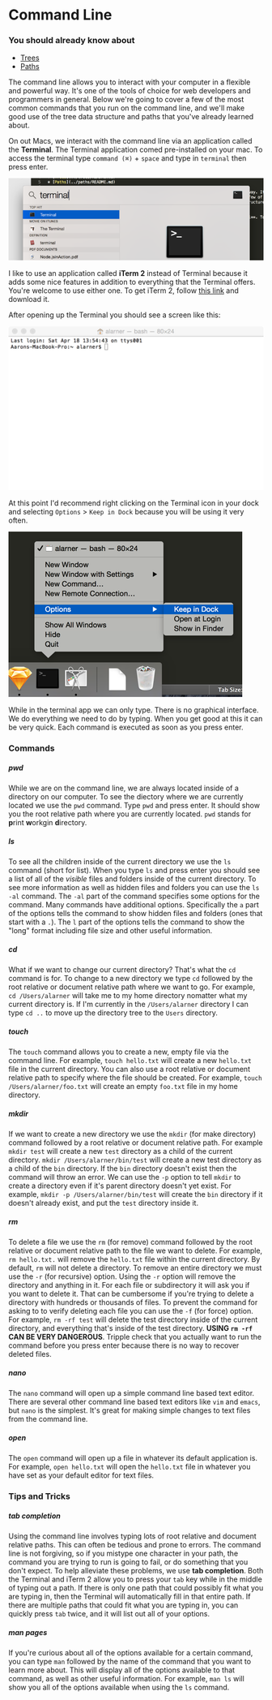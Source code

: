 # Command Line

### You should already know about
* [Trees](../trees/README.md)
* [Paths](../paths/README.md)

The command line allows you to interact with your computer in a flexible and powerful way. It's one of the tools of choice for web developers and programmers in general. Below we're going to cover a few of the most common commands that you run on the command line, and we'll make good use of the tree data structure and paths that you've already learned about.

On out Macs, we interact with the command line via an application called the **Terminal**. The Terminal application comed pre-installed on your mac. To access the terminal type `command (⌘)` + `space` and type in `terminal` then press enter.

![Terminal](terminal.png)

I like to use an application called **iTerm 2** instead of Terminal because it adds some nice features in addition to everything that the Terminal offers. You're welcome to use either one. To get iTerm 2, follow [this link](http://iterm2.com/) and download it.

After opening up the Terminal you should see a screen like this:

![Terminal Window](terminal-window.png)

At this point I'd recommend right clicking on the Terminal icon in your dock and selecting `Options` > `Keep in Dock` because you will be using it very often.

![Save to Dock](save-to-dock.png)

While in the terminal app we can only type. There is no graphical interface. We do everything we need to do by typing. When you get good at this it can be very quick. Each command is executed as soon as you press enter.

### Commands

##### pwd
While we are on the command line, we are always located inside of a directory on our computer. To see the diectory where we are currently located we use the `pwd` command. Type `pwd` and press enter. It should show you the root relative path where you are currently located. `pwd` stands for **p**rint **w**orkgin **d**irectory.

##### ls
To see all the children inside of the current directory we use the `ls` command (short for list). When you type `ls` and press enter you should see a list of all of the *visible* files and folders inside of the current directory. To see more information as well as hidden files and folders you can use the `ls -al` command. The `-al` part of the command specifies some options for the command. Many commands have additional options. Specifically the `a` part of the options tells the command to show hidden files and folders (ones that start with a `.`). The `l` part of the options tells the command to show the "long" format including file size and other useful information.

##### cd
What if we want to change our current directory? That's what the `cd` command is for. To change to a new directory we type `cd` followed by the root relative or document relative path where we want to go. For example, `cd /Users/alarner` will take me to my home directory nomatter what my current directory is. If I'm currently in the `/Users/alarner` directory I can type `cd ..` to move up the directory tree to the `Users` directory.

##### touch
The `touch` command allows you to create a new, empty file via the command line. For example, `touch hello.txt` will create a new `hello.txt` file in the current directory. You can also use a root relative or document relative path to specify where the file should be created. For example, `touch /Users/alarner/foo.txt` will create an empty `foo.txt` file in my home directory.

##### mkdir
If we want to create a new directory we use the `mkdir` (for make directory) command followed by a root relative or document relative path. For example `mkdir test` will create a new `test` directory as a child of the current directory. `mkdir /Users/alarner/bin/test` will create a new test directory as a child of the `bin` directory. If the `bin` directory doesn't exist then the command will throw an error. We can use the `-p` option to tell `mkdir` to create a directory even if it's parent directory doesn't yet exist. For example, `mkdir -p /Users/alarner/bin/test` will create the `bin` directory if it doesn't already exist, and put the `test` directory inside it.

##### rm
To delete a file we use the `rm` (for remove) command followed by the root relative or document relative path to the file we want to delete. For example, `rm hello.txt.` will remove the `hello.txt` file within the current directory. By default, `rm` will not delete a directory. To remove an entire directory we must use the `-r` (for recursive) option. Using the `-r` option will remove the directory and anything in it. For each file or subdirectory it will ask you if you want to delete it. That can be cumbersome if you're trying to delete a directory with hundreds or thousands of files. To prevent the command for asking to to verify deleting each file you can use the `-f` (for force) option. For example, `rm -rf test` will delete the test directory inside of the current directory, and everything that's inside of the test directory. **USING `rm -rf` CAN BE VERY DANGEROUS**. Tripple check that you actually want to run the command before you press enter because there is no way to recover deleted files.

##### nano
The `nano` command will open up a simple command line based text editor. There are several other command line based text editors like `vim` and `emacs`, but `nano` is the simplest. It's great for making simple changes to text files from the command line.

##### open
The `open` command will open up a file in whatever its default application is. For example, `open hello.txt` will open the `hello.txt` file in whatever you have set as your default editor for text files.

### Tips and Tricks

##### tab completion
Using the command line involves typing lots of root relative and document relative paths. This can often be tedious and prone to errors. The command line is not forgiving, so if you mistype one character in your path, the command you are trying to run is going to fail, or do something that you don't expect. To help alleviate these problems, we use **tab completion**. Both the Terminal and iTerm 2 allow you to press your `tab` key while in the middle of typing out a path. If there is only one path that could possibly fit what you are typing in, then the Terminal will automatically fill in that entire path. If there are multiple paths that could fit what you are typing in, you can quickly press `tab` twice, and it will list out all of your options.

##### man pages
If you're curious about all of the options available for a certain command, you can type `man` followed by the name of the command that you want to learn more about. This will display all of the options available to that command, as well as other useful information. For example, `man ls` will show you all of the options available when using the `ls` command.